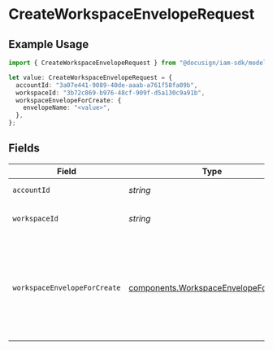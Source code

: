 # CreateWorkspaceEnvelopeRequest

## Example Usage

```typescript
import { CreateWorkspaceEnvelopeRequest } from "@docusign/iam-sdk/models/operations";

let value: CreateWorkspaceEnvelopeRequest = {
  accountId: "3a07e441-9089-40de-aaab-a761f58fa09b",
  workspaceId: "3b72c869-b976-48cf-909f-d5a130c9a91b",
  workspaceEnvelopeForCreate: {
    envelopeName: "<value>",
  },
};
```

## Fields

| Field                                                                                               | Type                                                                                                | Required                                                                                            | Description                                                                                         |
| --------------------------------------------------------------------------------------------------- | --------------------------------------------------------------------------------------------------- | --------------------------------------------------------------------------------------------------- | --------------------------------------------------------------------------------------------------- |
| `accountId`                                                                                         | *string*                                                                                            | :heavy_check_mark:                                                                                  | The ID of the account                                                                               |
| `workspaceId`                                                                                       | *string*                                                                                            | :heavy_check_mark:                                                                                  | The ID of the workspace                                                                             |
| `workspaceEnvelopeForCreate`                                                                        | [components.WorkspaceEnvelopeForCreate](../../models/components/workspaceenvelopeforcreate.md)      | :heavy_check_mark:                                                                                  | The details of the envelope to be created including the list of document IDs to add to the envelope |